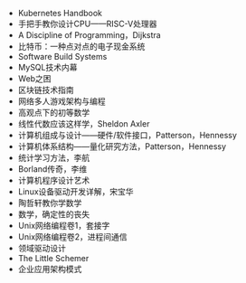 - Kubernetes Handbook
- 手把手教你设计CPU——RISC-V处理器
- A Discipline of Programming，Dijkstra
- 比特币：一种点对点的电子现金系统
- Software Build Systems
- MySQL技术内幕
- Web之困
- 区块链技术指南
- 网络多人游戏架构与编程
- 高观点下的初等数学
- 线性代数应该这样学，Sheldon Axler
- 计算机组成与设计——硬件/软件接口，Patterson，Hennessy
- 计算机体系结构——量化研究方法，Patterson，Hennessy
- 统计学习方法，李航
- Borland传奇，李维
- 计算机程序设计艺术
- Linux设备驱动开发详解，宋宝华
- 陶哲轩教你学数学
- 数学，确定性的丧失
- Unix网络编程卷1，套接字
- Unix网络编程卷2，进程间通信
- 领域驱动设计
- The Little Schemer
- 企业应用架构模式